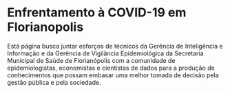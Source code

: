 # Enfrentamento à COVID-19 em Florianopolis

Está página busca juntar esforços de técnicos da Gerência de Inteligência e Informação e da Gerência de Vigilância Epidemiológica da Secretaria Municipal de Saúde de Florianópolis com a comunidade de epidemiologistas, economistas e cientistas de dados para a produção de conhecimentos que possam embasar uma melhor tomada de decisão pela gestão pública e pela sociedade.
